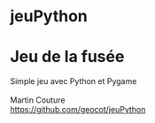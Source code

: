 # jeuPython
# Jeu de la fusée
Simple jeu avec Python et Pygame \
\
Martin Couture\
https://github.com/geocot/jeuPython